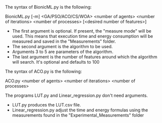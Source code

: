 The syntax of BionicML.py is the following:

BionicML.py \[-m\] \<GA/PSO/ACO/CS/WOA\> \<number of agents\> \<number of iterations\> \<number of processes\> \[\<desired number of features\>\]
<ul>
  <li>The first argument is optional. If present, the "measure mode" will be used. This means that execution time and energy consumption will be measured and saved in the "Measurements" folder.</li>
  <li>The second argument is the algorithm to be used.</li>
  <li>Arguments 3 to 5 are parameters of the algorithm.</li>
  <li>The last argument is the number of features around which the algorithm will search. It's optional and defaults to 100</li>
</ul>

The syntax of ACO.py is the following:

ACO.py \<number of agents\> \<number of iterations\> \<number of processes\>

The programs LUT.py and Linear_regression.py don't need arguments.
<ul>
  <li>LUT.py produces the LUT.csv file.</li>
  <li>Linear_regression.py adjust the time and energy formulas using the measurements found in the "Experimental_Measurements" folder</li>
</ul>
